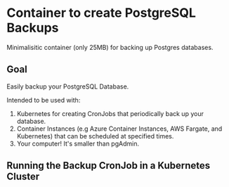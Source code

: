 # Container to create PostgreSQL Backups
Minimalisitic container (only 25MB) for backing up Postgres databases. 

## Goal

Easily backup your PostgreSQL Database. 

Intended to be used with: 
1. Kubernetes for creating CronJobs that periodically back up your database.
2. Container Instances (e.g Azure Container Instances, AWS Fargate, and Kubernetes) that can be scheduled at specified times.
3. Your computer! It's smaller than pgAdmin.  

## Running the Backup CronJob in a Kubernetes Cluster
